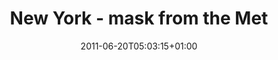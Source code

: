 ---
title: 'New York - mask from the Met'
description: 'A photograph of a mask from the Metropolitan Museum of Art in New York'
date: 2011-06-20T05:03:15+01:00
last_modified_at: 2023-12-07T22:33:57
section: image
featuredImg: ../images/2011/06/5851709860_5f163abece_b.jpeg
featuredImgAlt: 'New York - Peruvian gold mask from the Met'
slug: /photographs/new-york-mask-from-the-met/
tags:
  - archaeology
  - new york
  - lawdi
geo_lat: 40.779444
geo_lon: -73.96323
---